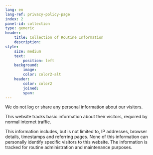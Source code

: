 ```yaml
---
lang: en
lang-ref: privacy-policy-page
index: 2
panel-id: collection
type: generic
header:
    title: Collection of Routine Information
    description:
style:
    size: medium
    text:
        position: left
    background:
        image:
        color: color2-alt
    header:
        color: color2
        joined:
        span:
---
```

<div class="inner">
    <p>We do not log or share any personal information about our visitors.</p>
    <p>This website tracks basic information about their visitors, required by normal internet traffic.</p>
    <p>This information includes, but is not limited to, IP addresses, browser details, timestamps and referring pages. None of this information can personally identify specific visitors to this website. The information is tracked for routine administration and maintenance purposes.</p>
</div>

